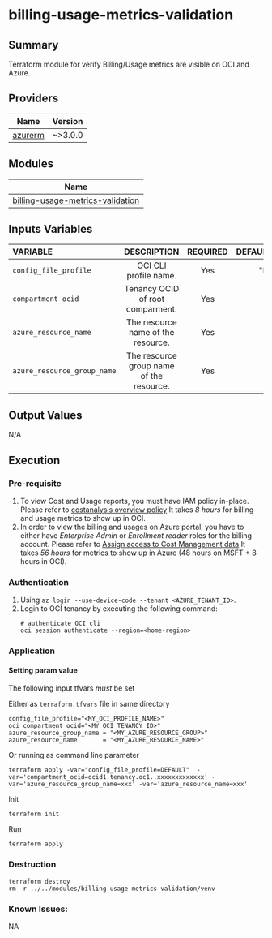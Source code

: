 # billing-usage-metrics-validation

## Summary

Terraform module for verify Billing/Usage metrics are visible on OCI and Azure. 

## Providers

| Name                                                                        | Version |
|-----------------------------------------------------------------------------| ------- |
| [azurerm](https://registry.terraform.io/providers/hashicorp/azurerm/latest) | ~>3.0.0 |

## Modules

| Name                                                                                                                        |
| --------------------------------------------------------------------------------------------------------------------------- |
| [billing-usage-metrics-validation](../../modules/billing-usage-metrics-validation) |

## Inputs Variables

| VARIABLE                    |                      DESCRIPTION                      | REQUIRED | DEFAULT_VALUE |                       SAMPLE VALUE |
|:----------------------------|:-----------------------------------------------------:|:--------:|--------------:|-----------------------------------:|
| `config_file_profile`       |                 OCI CLI profile name.                 |   Yes    |     "DEFAULT" |                       "ONBOARDING" |
| `compartment_ocid`          |           Tenancy OCID of root comparment.            |   Yes    |               | "ocid1.tenancy.oc1..xxxxxxxxxxxxx" |
| `azure_resource_name`       |          The resource name of the resource.           |   Yes    |               |                                    |
| `azure_resource_group_name` |       The resource group name of the resource.        |   Yes    |               |                                    |

## Output Values
N/A
## Execution

### Pre-requisite
1. To view Cost and Usage reports, you must have IAM policy in-place.
    Please refer to [costanalysis overview policy](https://docs.oracle.com/en-us/iaas/Content/Billing/Concepts/costanalysisoverview.htm#policy)
    It takes *8 hours* for billing and usage metrics to show up in OCI.
2. In order to view the billing and usages on Azure portal, you have to either have *Enterprise Admin* or *Enrollment reader* roles for the billing account.
    Please refer to [Assign access to Cost Management data](https://learn.microsoft.com/en-us/azure/cost-management-billing/costs/assign-access-acm-data)
    It takes *56 hours* for metrics to show up in Azure (48 hours on MSFT  + 8 hours in OCI).

### Authentication
1. Using `az login --use-device-code --tenant <AZURE_TENANT_ID>`.
2. Login to OCI tenancy by executing the following command: 
    ```
    # authenticate OCI cli
    oci session authenticate --region=<home-region>
    ```

### Application
#### Setting param value

The following input tfvars _must_ be set

Either as `terraform.tfvars` file in same directory

```
config_file_profile="<MY_OCI_PROFILE_NAME>"
oci_compartment_ocid="<MY_OCI_TENANCY_ID>"
azure_resource_group_name = "<MY_AZURE_RESOURCE_GROUP>"
azure_resource_name       = "<MY_AZURE_RESOURCE_NAME>"
```

Or running as command line parameter

```
terraform apply -var="config_file_profile=DEFAULT"  -var='compartment_ocid=ocid1.tenancy.oc1..xxxxxxxxxxxxx' -var='azure_resource_group_name=xxx' -var='azure_resource_name=xxx'
```
Init
```
terraform init
```
Run

```
terraform apply
```
### Destruction

```
terraform destroy
rm -r ../../modules/billing-usage-metrics-validation/venv
```

### Known Issues:
NA
